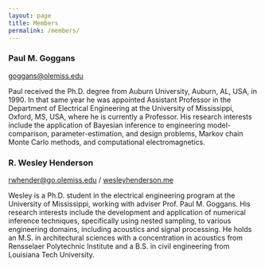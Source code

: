 ```yaml
---
layout: page
title: Members
permalink: /members/
---
```


### Paul M. Goggans ###

[goggans@olemiss.edu](mailto:goggans@olemiss.edu)

Paul received the Ph.D. degree from Auburn University, Auburn, AL, USA, in 1990.
In that same year he was appointed Assistant Professor in the Department of Electrical Engineering at the University of Mississippi, Oxford, MS, USA, where he is currently a Professor.
His research interests include the application of Bayesian inference to engineering model-comparison, parameter-estimation, and design problems, Markov chain Monte Carlo methods, and computational electromagnetics.

### R. Wesley Henderson ###

[rwhender@go.olemiss.edu](mailto:rwhender@go.olemiss.edu) / [wesleyhenderson.me](http://wesleyhenderson.me)

Wesley is a Ph.D. student in the electrical engineering program at the University of Mississippi, working with adviser Prof. Paul M. Goggans.
His research interests include the development and application of numerical inference techniques, specifically using nested sampling, to various engineering domains, including acoustics and signal processing.
He holds an M.S. in architectural sciences with a concentration in acoustics from Rensselaer Polytechnic Institute and a B.S. in civil engineering from Louisiana Tech University.

